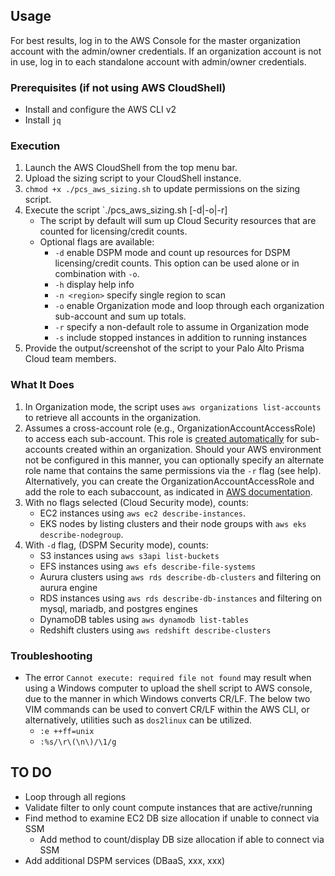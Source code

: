 
## Usage
For best results, log in to the AWS Console for the master organization account with the admin/owner credentials. If an organization account is not in use, log in to each standalone account with admin/owner credentials.
   
### Prerequisites (if not using AWS CloudShell)  
* Install and configure the AWS CLI v2  
* Install `jq` 
    
### Execution  
1. Launch the AWS CloudShell from the top menu bar.  
3. Upload the sizing script to your CloudShell instance.  
4. `chmod +x ./pcs_aws_sizing.sh` to update permissions on the sizing script.  
5. Execute the script `./pcs_aws_sizing.sh [-d|-o|-r]  
   * The script by default will sum up Cloud Security resources that are counted for licensing/credit counts.  
   * Optional flags are available:  
      * `-d` enable DSPM mode and count up resources for DSPM licensing/credit counts. This option can be used alone or in combination with `-o`.
      * `-h` display help info
      * `-n <region>` specify single region to scan
      * `-o` enable Organization mode and loop through each organization sub-account and sum up totals.  
      * `-r` specify a non-default role to assume in Organization mode
      * `-s` include stopped instances in addition to running instances
6. Provide the output/screenshot of the script to your Palo Alto Prisma Cloud team members.  

### What It Does
1. In Organization mode, the script uses `aws organizations list-accounts` to retrieve all accounts in the organization.  
1. Assumes a cross-account role (e.g., OrganizationAccountAccessRole) to access each sub-account. This role is [created automatically](https://docs.aws.amazon.com/organizations/latest/userguide/orgs_manage_accounts_create-cross-account-role.html) for sub-accounts created within an organization.  Should your AWS environment not be configured in this manner, you can optionally specify an alternate role name that contains the same permissions via the `-r` flag (see help).
Alternatively, you can create the OrganizationAccountAccessRole and add the role to each subaccount, as indicated in [AWS documentation](https://docs.aws.amazon.com/organizations/latest/userguide/orgs_manage_accounts_create-cross-account-role.html).
1. With no flags selected (Cloud Security mode), counts:
    * EC2 instances using `aws ec2 describe-instances`.  
    * EKS nodes by listing clusters and their node groups with `aws eks describe-nodegroup`.  
1. With `-d` flag, (DSPM Security mode), counts:
    * S3 instances using `aws s3api list-buckets`
    * EFS instances using `aws efs describe-file-systems`
    * Aurura clusters using `aws rds describe-db-clusters` and filtering on aurura engine
    * RDS instances using `aws rds describe-db-instances` and filtering on mysql, mariadb, and postgres engines
    * DynamoDB tables using `aws dynamodb list-tables`
    * Redshift clusters using `aws redshift describe-clusters`
      
### Troubleshooting
* The error `Cannot execute: required file not found` may result when using a Windows computer to upload the shell script to AWS console, due to the manner in which Windows converts CR/LF. The below two VIM commands can be used to convert CR/LF within the AWS CLI, or alternatively, utilities such as `dos2linux` can be utilized.
   * `:e ++ff=unix`
   * `:%s/\r\(\n\)/\1/g`
 
## TO DO
*  Loop through all regions
*  Validate filter to only count compute instances that are active/running
*  Find method to examine EC2 DB size allocation if unable to connect via SSM
   *  Add method to count/display DB size allocation if able to connect via SSM
*  Add additional DSPM services (DBaaS, xxx, xxx)
